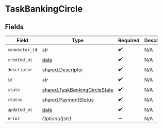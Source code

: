 # TaskBankingCircle


## Fields

| Field                                                                          | Type                                                                           | Required                                                                       | Description                                                                    |
| ------------------------------------------------------------------------------ | ------------------------------------------------------------------------------ | ------------------------------------------------------------------------------ | ------------------------------------------------------------------------------ |
| `connector_id`                                                                 | *str*                                                                          | :heavy_check_mark:                                                             | N/A                                                                            |
| `created_at`                                                                   | [date](https://docs.python.org/3/library/datetime.html#date-objects)           | :heavy_check_mark:                                                             | N/A                                                                            |
| `descriptor`                                                                   | [shared.Descriptor](../../models/shared/descriptor.md)                         | :heavy_check_mark:                                                             | N/A                                                                            |
| `id`                                                                           | *str*                                                                          | :heavy_check_mark:                                                             | N/A                                                                            |
| `state`                                                                        | [shared.TaskBankingCircleState](../../models/shared/taskbankingcirclestate.md) | :heavy_check_mark:                                                             | N/A                                                                            |
| `status`                                                                       | [shared.PaymentStatus](../../models/shared/paymentstatus.md)                   | :heavy_check_mark:                                                             | N/A                                                                            |
| `updated_at`                                                                   | [date](https://docs.python.org/3/library/datetime.html#date-objects)           | :heavy_check_mark:                                                             | N/A                                                                            |
| `error`                                                                        | *Optional[str]*                                                                | :heavy_minus_sign:                                                             | N/A                                                                            |